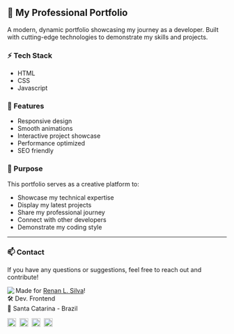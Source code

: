 ## 🚀 My Professional Portfolio

A modern, dynamic portfolio showcasing my journey as a developer. Built with cutting-edge technologies to demonstrate my skills and projects.

### ⚡ Tech Stack

- HTML
- CSS
- Javascript

### 🌟 Features

- Responsive design
- Smooth animations
- Interactive project showcase
- Performance optimized
- SEO friendly

### 🎯 Purpose

This portfolio serves as a creative platform to:

- Showcase my technical expertise
- Display my latest projects
- Share my professional journey
- Connect with other developers
- Demonstrate my coding style

---

### 📫 Contact

If you have any questions or suggestions, feel free to reach out and contribute!

<img align="left" src="https://avatars.githubusercontent.com/renyzeraa?size=100">

Made for [Renan L. Silva](https://github.com/renyzeraa)! <br>
🛠 Dev. Frontend <br>
📍 Santa Catarina - Brazil <br>

<a href="https://www.linkedin.com/in/renyzeraa" target="_blank"><img src="https://img.shields.io/badge/LinkedIn-0077B5?style=flat&logo=linkedin&logoColor=white" alt="LinkedIn Badge" height="20"></a>&nbsp;
<a href="mailto:renansilvaytb@gmail.com" target="_blank"><img src="https://img.shields.io/badge/Gmail-D14836?style=flat&logo=gmail&logoColor=white" alt="Gmail Badge" height="20"></a>&nbsp;
<a href="#"><img src="https://img.shields.io/badge/Discord-%237289DA.svg?logo=discord&logoColor=white" title="renan_s#7826" alt="Discord Badge" height="20"></a>&nbsp;
<a href="https://www.github.com/renyzeraa" target="_blank"><img src="https://img.shields.io/badge/GitHub-100000?style=flat&logo=github&logoColor=white" alt="GitHub Badge" height="20"></a>&nbsp;

<br clear="left"/>
